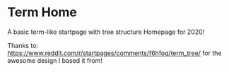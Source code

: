 # Term Home
A basic term-like startpage with tree structure
Homepage for 2020!

Thanks to: https://www.reddit.com/r/startpages/comments/f6hfoq/term_tree/ for the awesome design I based it from!